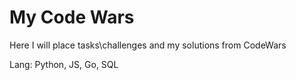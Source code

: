 # My Code Wars
Here I will place tasks\challenges and my solutions from CodeWars

Lang: Python, JS, Go, SQL
